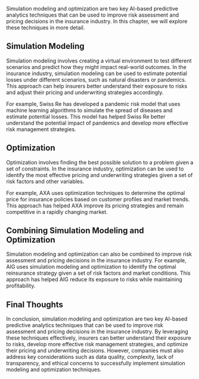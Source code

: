
Simulation modeling and optimization are two key AI-based predictive analytics techniques that can be used to improve risk assessment and pricing decisions in the insurance industry. In this chapter, we will explore these techniques in more detail.

Simulation Modeling
-------------------

Simulation modeling involves creating a virtual environment to test different scenarios and predict how they might impact real-world outcomes. In the insurance industry, simulation modeling can be used to estimate potential losses under different scenarios, such as natural disasters or pandemics. This approach can help insurers better understand their exposure to risks and adjust their pricing and underwriting strategies accordingly.

For example, Swiss Re has developed a pandemic risk model that uses machine learning algorithms to simulate the spread of diseases and estimate potential losses. This model has helped Swiss Re better understand the potential impact of pandemics and develop more effective risk management strategies.

Optimization
------------

Optimization involves finding the best possible solution to a problem given a set of constraints. In the insurance industry, optimization can be used to identify the most effective pricing and underwriting strategies given a set of risk factors and other variables.

For example, AXA uses optimization techniques to determine the optimal price for insurance policies based on customer profiles and market trends. This approach has helped AXA improve its pricing strategies and remain competitive in a rapidly changing market.

Combining Simulation Modeling and Optimization
----------------------------------------------

Simulation modeling and optimization can also be combined to improve risk assessment and pricing decisions in the insurance industry. For example, AIG uses simulation modeling and optimization to identify the optimal reinsurance strategy given a set of risk factors and market conditions. This approach has helped AIG reduce its exposure to risks while maintaining profitability.

Final Thoughts
--------------

In conclusion, simulation modeling and optimization are two key AI-based predictive analytics techniques that can be used to improve risk assessment and pricing decisions in the insurance industry. By leveraging these techniques effectively, insurers can better understand their exposure to risks, develop more effective risk management strategies, and optimize their pricing and underwriting decisions. However, companies must also address key considerations such as data quality, complexity, lack of transparency, and ethical concerns to successfully implement simulation modeling and optimization techniques.

